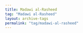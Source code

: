 ```yaml
---
title: Madawi al-Rasheed
tag: "Madawi al-Rasheed"
layout: archive-tags
permalink: "tag/madawi-al-rasheed"
---
```

